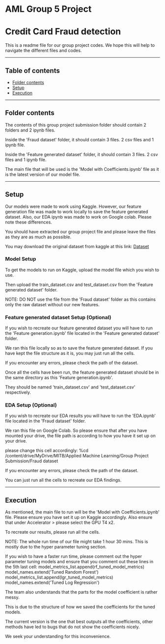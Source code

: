 # AML Group 5 Project
# Credit Card Fraud detection 

This is a readme file for our group project codes. We hope this will help to navigate the different files and codes. 

--------------------------------------------------------------

## Table of contents

- [Folder contents](#contents)
- [Setup](#setup)
- [Execution](#execution)

--------------------------------------------------------------

## Folder contents
The contents of this group project submission folder should contain 2 folders and 2 ipynb files.

Inside the 'Fraud dataset' folder, it should contain 3 files. 2 csv files and 1 ipynb file.

Inside the 'Feature generated dataset' folder, it should contain 3 files. 2 csv files and 1 ipynb file.

The main file that will be used is the 'Model with Coefficients.ipynb' file as it is the latest version of our model file.

--------------------------------------------------------------

## Setup
Our models were made to work using Kaggle. 
However, our feature generation file was made to work locally to save the feature generated dataset. 
Also, our EDA ipynb was made to work on Google colab. 
Please note these differences.

You should have extracted our group project file and please leave the files as they are as much as possible.

You may download the original dataset from kaggle at this link:
[Dataset](https://www.kaggle.com/datasets/kartik2112/fraud-detection)

### Model Setup
To get the models to run on Kaggle, upload the model file which you wish to use. 

Then upload the train_dataset.csv and test_dataset.csv from the 'Feature generated dataset' folder.

NOTE: DO NOT use the file from the 'Fraud dataset' folder as this contains only the raw dataset without our new features. 

### Feature generated dataset Setup (Optional)
If you wish to recreate our feature generated dataset you will have to run the 'Feature generation.ipynb' file located in the 'Feature generated dataset' folder.

We ran this file locally so as to save the feature generated dataset.
If you have kept the file structure as it is, you may just run all the cells.

If you encounter any errors, please check the path of the dataset.

Once all the cells have been run, the feature generated dataset should be in the same directory as this 'Feature generation.ipynb'.

They should be named 'train_dataset.csv' and 'test_dataset.csv' respectively.

### EDA Setup (Optional)
If you wish to recreate our EDA results you will have to run the 'EDA.ipynb' file located in the 'Fraud dataset' folder.

We ran this file on Google Colab. So please ensure that after you have mounted your drive, the file path is according to how you have it set up on your drive.

please change this cell accordingly: %cd /content/drive/MyDrive/MITB/Applied Machine Learning/Group Project Submission/Fraud dataset

If you encounter any errors, please check the path of the dataset.

You can just run all the cells to recreate our EDA findings.

--------------------------------------------------------------

## Execution
As mentioned, the main file to run will be the 'Model with Coefficients.ipynb' file. Please ensure you have set it up on Kaggle accordingly.
Also ensure that under Accelerator > please select the GPU T4 x2.

To recreate our results, please run all the cells. 

NOTE: The whole run time of our file might take 1 hour 30 mins. This is mostly due to the hyper parameter tuning section. 

If you wish to have a faster run time, please comment out the hyper parameter tuning models and ensure that you comment out these lines in the 5th last cell:
model_metrics_list.append(rf_tuned_model_metrics)
model_names.extend('Tuned Random Forest')
model_metrics_list.append(lgr_tuned_model_metrics)
model_names.extend('Tuned Log Regression')

The team also understands that the parts for the model coefficient is rather messy. 

This is due to the structure of how we saved the coefficients for the tuned models.

The current version is the one that best outputs all the coefficients, other methods have led to bugs that do not show the coefficients nicely.

We seek your understanding for this inconvenience. 


